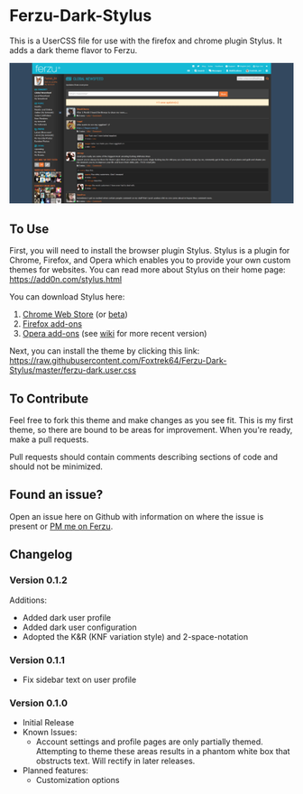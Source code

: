 # Ferzu-Dark-Stylus
This is a UserCSS file for use with the firefox and chrome plugin Stylus. It adds a dark theme flavor to Ferzu.

![Ferzu-Dark-Theme](https://raw.githubusercontent.com/Foxtrek64/Ferzu-Dark-Stylus/master/Ferzu%20Dark%20Theme.png)

## To Use 
First, you will need to install the browser plugin Stylus. Stylus is a plugin for Chrome, Firefox, and Opera which enables you to provide your own custom themes for websites. You can read more about Stylus on their home page: https://add0n.com/stylus.html

You can download Stylus here:
1. [Chrome Web Store](https://chrome.google.com/webstore/detail/stylus/clngdbkpkpeebahjckkjfobafhncgmne) (or [beta](https://chrome.google.com/webstore/detail/stylus-beta/apmmpaebfobifelkijhaljbmpcgbjbdo))
2. [Firefox add-ons](https://addons.mozilla.org/firefox/addon/styl-us/)
3. [Opera add-ons](https://addons.opera.com/extensions/details/stylus/) (see [wiki](https://github.com/openstyles/stylus/wiki/Opera,-Outdated-Stylus) for more recent version)

Next, you can install the theme by clicking this link:
https://raw.githubusercontent.com/Foxtrek64/Ferzu-Dark-Stylus/master/ferzu-dark.user.css

## To Contribute
Feel free to fork this theme and make changes as you see fit. This is my first theme, so there are bound to be areas for improvement. When you're ready, make a pull requests.

Pull requests should contain comments describing sections of code and should not be minimized.

## Found an issue?
Open an issue here on Github with information on where the issue is present or [PM me on Ferzu](https://www.ferzu.com/Member/Details/Foxtrek_64).

## Changelog

### Version 0.1.2
Additions:
  - Added dark user profile
  - Added dark user configuration
  - Adopted the K&R (KNF variation style) and 2-space-notation

### Version 0.1.1
  - Fix sidebar text on user profile

### Version 0.1.0
  - Initial Release
  - Known Issues:
    - Account settings and profile pages are only partially themed. Attempting to theme these areas results in a phantom white box that obstructs text. Will rectify in later releases.
  - Planned features:
    - Customization options
